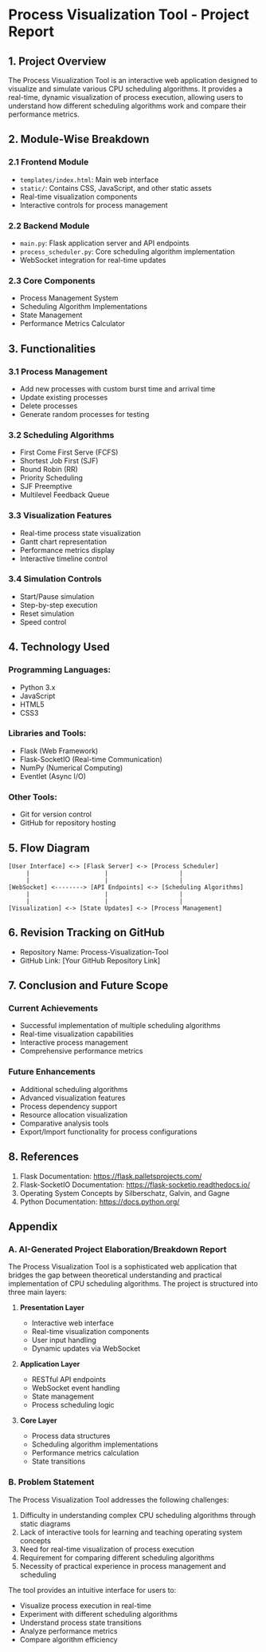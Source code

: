 # Process Visualization Tool - Project Report

## 1. Project Overview
The Process Visualization Tool is an interactive web application designed to visualize and simulate various CPU scheduling algorithms. It provides a real-time, dynamic visualization of process execution, allowing users to understand how different scheduling algorithms work and compare their performance metrics.

## 2. Module-Wise Breakdown

### 2.1 Frontend Module
- `templates/index.html`: Main web interface
- `static/`: Contains CSS, JavaScript, and other static assets
- Real-time visualization components
- Interactive controls for process management

### 2.2 Backend Module
- `main.py`: Flask application server and API endpoints
- `process_scheduler.py`: Core scheduling algorithm implementation
- WebSocket integration for real-time updates

### 2.3 Core Components
- Process Management System
- Scheduling Algorithm Implementations
- State Management
- Performance Metrics Calculator

## 3. Functionalities

### 3.1 Process Management
- Add new processes with custom burst time and arrival time
- Update existing processes
- Delete processes
- Generate random processes for testing

### 3.2 Scheduling Algorithms
- First Come First Serve (FCFS)
- Shortest Job First (SJF)
- Round Robin (RR)
- Priority Scheduling
- SJF Preemptive
- Multilevel Feedback Queue

### 3.3 Visualization Features
- Real-time process state visualization
- Gantt chart representation
- Performance metrics display
- Interactive timeline control

### 3.4 Simulation Controls
- Start/Pause simulation
- Step-by-step execution
- Reset simulation
- Speed control

## 4. Technology Used

### Programming Languages:
- Python 3.x
- JavaScript
- HTML5
- CSS3

### Libraries and Tools:
- Flask (Web Framework)
- Flask-SocketIO (Real-time Communication)
- NumPy (Numerical Computing)
- Eventlet (Async I/O)

### Other Tools:
- Git for version control
- GitHub for repository hosting

## 5. Flow Diagram
```
[User Interface] <-> [Flask Server] <-> [Process Scheduler]
     |                     |                    |
     |                     |                    |
[WebSocket] <--------> [API Endpoints] <-> [Scheduling Algorithms]
     |                     |                    |
     |                     |                    |
[Visualization] <-> [State Updates] <-> [Process Management]
```

## 6. Revision Tracking on GitHub
- Repository Name: Process-Visualization-Tool
- GitHub Link: [Your GitHub Repository Link]

## 7. Conclusion and Future Scope

### Current Achievements
- Successful implementation of multiple scheduling algorithms
- Real-time visualization capabilities
- Interactive process management
- Comprehensive performance metrics

### Future Enhancements
- Additional scheduling algorithms
- Advanced visualization features
- Process dependency support
- Resource allocation visualization
- Comparative analysis tools
- Export/Import functionality for process configurations

## 8. References
1. Flask Documentation: https://flask.palletsprojects.com/
2. Flask-SocketIO Documentation: https://flask-socketio.readthedocs.io/
3. Operating System Concepts by Silberschatz, Galvin, and Gagne
4. Python Documentation: https://docs.python.org/

## Appendix

### A. AI-Generated Project Elaboration/Breakdown Report
The Process Visualization Tool is a sophisticated web application that bridges the gap between theoretical understanding and practical implementation of CPU scheduling algorithms. The project is structured into three main layers:

1. **Presentation Layer**
   - Interactive web interface
   - Real-time visualization components
   - User input handling
   - Dynamic updates via WebSocket

2. **Application Layer**
   - RESTful API endpoints
   - WebSocket event handling
   - State management
   - Process scheduling logic

3. **Core Layer**
   - Process data structures
   - Scheduling algorithm implementations
   - Performance metrics calculation
   - State transitions

### B. Problem Statement
The Process Visualization Tool addresses the following challenges:
1. Difficulty in understanding complex CPU scheduling algorithms through static diagrams
2. Lack of interactive tools for learning and teaching operating system concepts
3. Need for real-time visualization of process execution
4. Requirement for comparing different scheduling algorithms
5. Necessity of practical experience in process management and scheduling

The tool provides an intuitive interface for users to:
- Visualize process execution in real-time
- Experiment with different scheduling algorithms
- Understand process state transitions
- Analyze performance metrics
- Compare algorithm efficiency 